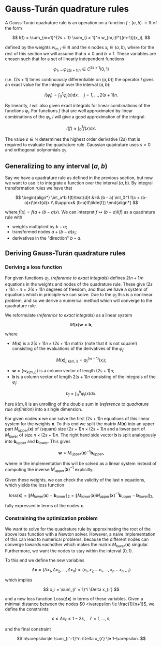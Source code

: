 # Gauss-Turán quadrature rules

A Gauss-Turán quadrature rule is an operation on a function $f : (a,b) \rightarrow \mathbb{R}$ of the form

$$
    I(f) = \sum_{m=1}^{2s + 1} \sum_{i = 1}^n w_{m,i}f^{(m-1)}(x_i),
$$

defined by the weights $w_{m,i} \in \mathbb{R}$ and the $n$ nodes $x_i \in (a, b)$, where for the rest of this section we will assume that $a = 0$ and $b = 1$. These variables are chosen such that for a set of linearly independent functions

$$
    \varphi_1, \ldots \varphi_{2(s+1)n} \in C^{2s+1}(0,1)
$$

(i.e. $(2s+1)$ times continuously differentiable on $(a,b)$) the operator $I$ gives an exact value for the integral over the interval $(a,b)$:

$$
    I(\varphi_j) = \int_0^1\varphi_j(x)\text{d}x, \quad j=1,\ldots,2(s+1)n.
$$

By linearity, $I$ will also given exact integrals for linear combinations of the functions $\varphi_j$. For functions $f$ that are well approximated by linear combinations of the $\varphi_j$, $I$ will give a good approximation of the integral:

$$
    I(f) \approx \int_0^1f(x)\text{d}x.
$$

The value $s \in \mathbb{N}$ determines the highest order derivative ($2s$) that is required to evaluate the quadrature rule. Gaussian quadrature uses $s = 0$ and orthogonal polynomials $\varphi_j$.

## Generalizing to any interval $(a,b)$

Say we have a quadrature rule as defined in the previous section, but now we want to use it to integrate a function over the interval $(a,b)$. By integral transformation rules we have that


$$
\begin{align*}
    \int_a^b f(t)\text{d}t &=& (b - a) \int_0^1 f(a + (b-a)x)\text{d}x \\
    &\approx& (b-a)I(\tilde{f})
\end{align*}
$$

where $\tilde{f}(x) = f(a + (b-a)x)$. We can interpret $f \mapsto (b-a)I(\tilde{f})$ as a quadrature rule with 
- weights multiplied by $b-a$;
- transformed nodes $a + (b-a)x_i$;
- derivatives in the "direction" $b - a$.

## Deriving Gauss-Turán quadrature rules

### Deriving a loss function

For given functions $\varphi_j$, (_reference to exact integrals_) defines $2(n+1)n$ equations in the weights and nodes of the quadrature rule. These give $(2s + 1)n + n = 2(s + 1)n$ degrees of freedom, and thus we have a system of equations which in principle we can solve. Due to the $\varphi_j$ this is a nonlinear problem, and so we derive a numerical method which will converge to the quadrature rule.

We reformulate (_reference to exact integrals_) as a linear system

$$
    M(\mathbf{x})\mathbf{w} = \mathbf{b},
$$

where

- $M(\mathbf{x})$ is a $2(s+1)n \times (2s + 1)n$ matrix (note that it is not square!) consisting of the evaluations of the derivatives of the $\varphi_j$:

$$
M(\mathbf{x})_{j,k(m, i)} = \varphi_j^{(m-1)}(x_i);
$$

- $\mathbf{w} = (w_{k(m, i)})$ is a column vector of length $(2s+1)n$;
- $\mathbf{b}$ is a column vector of length $2(s+1)n$ consisting of the integrals of the $\varphi_j$:

$$
    b_j = \int_a^b \varphi_j(x)\text{d}x.
$$

here $k(m,i)$ is an unrolling of the double sum in (_reference to quadrature rule definition_) into a single dimension.

For given nodes $\mathbf{x}$ we can solve the first $(2s+1)n$ equations of this linear system for the weights $\mathbf{x}$. To this end we split the matrix $M(\mathbf{x})$ into an upper part $M_\text{upper}(\mathbf{x})$ of (square) size $(2s+1)n \times (2s+1)n$ and a lower part of $M_\text{lower}$ of size $n \times (2s + 1)n$. The right hand side vector $\mathbf{b}$ is split analogously into $\mathbf{b}_\text{upper}$ and $\mathbf{b}_\text{lower}$. This gives

$$
    \mathbf{w} = M_\text{upper}(\mathbf{x})^{-1}\mathbf{b}_\text{upper},
$$

where in the implementation this will be solved as a linear system instead of computing the inverse $M_\text{upper}(\mathbf{x})^{-1}$ explicitly.

Given these weights, we can check the validity of the last $n$ equations, which yields the loss function

$$
    \text{loss}(\mathbf{x}) = \|M_\text{lower}(\mathbf{x}) - \mathbf{b}_\text{lower}\|_2 
    = 
    \|M_\text{lower}(\mathbf{x})M_\text{upper}(\mathbf{x})^{-1}\mathbf{b}_\text{upper} - \mathbf{b}_\text{lower} \|_2,
$$

fully expressed in terms of the nodes $\mathbf{x}$.

### Constraining the optimization problem

We want to solve for the quadrature rule by approximating the root of the above loss function with a Newton solver. However, a naive implementation of this can lead to numerical problems, because the different nodes can converge towards eachother which makes the matrix $M_\text{lower}(\mathbf{x})$ singular. Furthermore, we want the nodes to stay within the interval $(0,1)$.

To this end we define the new variables 

$$
    \Delta \mathbf{x} = (\Delta x_1, \Delta x_2, \ldots, \Delta x_n) = (x_1, x_2 - x_1, \ldots, x_n - x_{n-1})
$$

which implies

$$
    x_i = \sum_{i' = 1}^i \Delta x_{i'}
$$

and a new loss function $\text{Loss}(\Delta\mathbf{x})$ in terms of these variables. Given a minimal distance between the nodes $0 <\varepsilon \le \frac{1}{n+1}$, we define the constraints

$$
    \varepsilon \le \Delta x_{i'} \le 1-2\varepsilon, \quad i' = 1, \ldots, n,
$$

and the final constraint

$$
    n\varepsilon\le \sum_{i'=1}^n \Delta x_{i'} \le 1-\varepsilon.
$$
